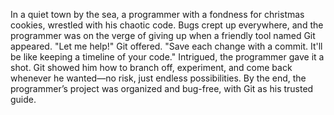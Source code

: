 In a quiet town by the sea, a programmer with a fondness for christmas cookies, wrestled with his chaotic code. Bugs crept up everywhere, and the programmer was on the verge of giving up when a friendly tool named Git appeared.
"Let me help!" Git offered. "Save each change with a commit. It'll be like keeping a timeline of your code."
Intrigued, the programmer gave it a shot. Git showed him how to branch off, experiment, and come back whenever he wanted—no risk, just endless possibilities. By the end, the programmer’s project was organized and bug-free, with Git as his trusted guide.